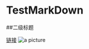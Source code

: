 # TestMarkDown

##二级标题

[链接](http://www.github.com/chenghengchao)
![a picture](https://github.com/TestMarkDown/github.jpg)
